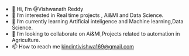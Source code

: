 - 👋 Hi, I’m @Vishwanath Reddy 
- 👀 I’m interested in Real time projects , Ai&Ml and Data Science. 
- 🌱 I’m currently learning Artificial inteligence and Machine learning,Data Science.
- 💞️ I’m looking to collaborate on Ai&Ml,Projects related to automation in Agriculture.
- 📫 How to reach me kindintivishwa169@gmail.com

<!---
MrKVR/MrKVR is a ✨ special ✨ repository because its `README.md` (this file) appears on your GitHub profile.
You can click the Preview link to take a look at your changes.
--->
